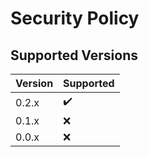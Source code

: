# Security Policy

## Supported Versions

| Version | Supported          |
| ------- | ------------------ |
| 0.2.x   | :heavy_check_mark: |
| 0.1.x   | :x:                |
| 0.0.x   | :x:                |
